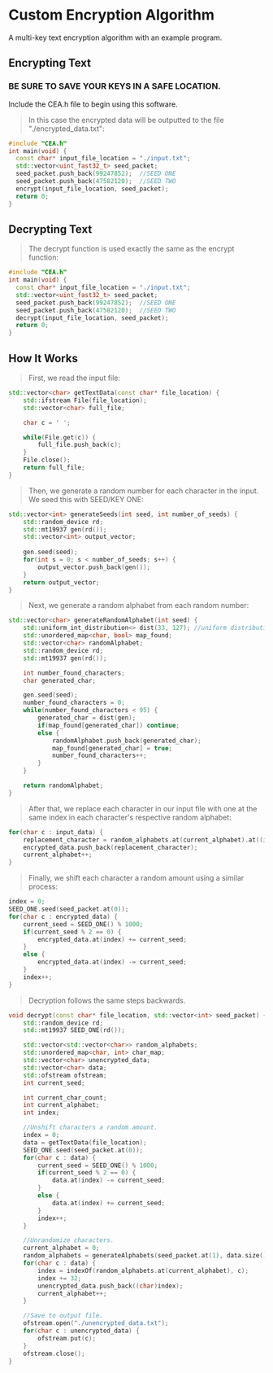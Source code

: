 # Custom Encryption Algorithm
A multi-key text encryption algorithm with an example program.


## Encrypting Text
### BE SURE TO SAVE YOUR KEYS IN A SAFE LOCATION.
Include the CEA.h file to begin using this software.
>In this case the encrypted data will be outputted to the file "./encrypted_data.txt":
```c++
#include "CEA.h"
int main(void) {
  const char* input_file_location = "./input.txt";
  std::vector<uint_fast32_t> seed_packet;
  seed_packet.push_back(99247852);  //SEED ONE
  seed_packet.push_back(47582120);  //SEED TWO
  encrypt(input_file_location, seed_packet);
  return 0;
}
```

## Decrypting Text
>The decrypt function is used exactly the same as the encrypt function:
```c++
#include "CEA.h"
int main(void) {
  const char* input_file_location = "./input.txt";
  std::vector<uint_fast32_t> seed_packet;
  seed_packet.push_back(99247852);  //SEED ONE
  seed_packet.push_back(47582120);  //SEED TWO
  decrypt(input_file_location, seed_packet);
  return 0;
}
```

## How It Works
>First, we read the input file:
```c++
std::vector<char> getTextData(const char* file_location) {
    std::ifstream File(file_location);
    std::vector<char> full_file;

    char c = ' ';

    while(File.get(c)) {
        full_file.push_back(c);
    }
    File.close();
    return full_file;
}
```
>Then, we generate a random number for each character in the input. We seed this with SEED/KEY ONE:
```c++
std::vector<int> generateSeeds(int seed, int number_of_seeds) {
    std::random_device rd;
    std::mt19937 gen(rd());
    std::vector<int> output_vector;
    
    gen.seed(seed);
    for(int s = 0; s < number_of_seeds; s++) {
        output_vector.push_back(gen());
    }
    return output_vector;
}
```
>Next, we generate a random alphabet from each random number:
```c++
std::vector<char> generateRandomAlphabet(int seed) {
    std::uniform_int_distribution<> dist(33, 127); //uniform distribution of all characters on the keyboard
    std::unordered_map<char, bool> map_found; 
    std::vector<char> randomAlphabet;
    std::random_device rd;
    std::mt19937 gen(rd());

    int number_found_characters; 
    char generated_char;

    gen.seed(seed);
    number_found_characters = 0; 
    while(number_found_characters < 95) {
        generated_char = dist(gen);
        if(map_found[generated_char]) continue;
        else {
            randomAlphabet.push_back(generated_char); 
            map_found[generated_char] = true;
            number_found_characters++;
        }
    }

    return randomAlphabet;
}
```
>After that, we replace each character in our input file with one at the same index in each character's respective random alphabet:
```c++
for(char c : input_data) {
    replacement_character = random_alphabets.at(current_alphabet).at((int)c - 32);  //random_alphabet -> current_alphabet -> c-32
    encrypted_data.push_back(replacement_character);
    current_alphabet++;
}
```
>Finally, we shift each character a random amount using a similar process:
```c++
index = 0; 
SEED_ONE.seed(seed_packet.at(0));
for(char c : encrypted_data) {
    current_seed = SEED_ONE() % 1000;
    if(current_seed % 2 == 0) {
        encrypted_data.at(index) += current_seed;
    }
    else {
        encrypted_data.at(index) -= current_seed;
    }
    index++;
}
```
>Decryption follows the same steps backwards.
```c++
void decrypt(const char* file_location, std::vector<int> seed_packet) {
    std::random_device rd;
    std::mt19937 SEED_ONE(rd());

    std::vector<std::vector<char>> random_alphabets;
    std::unordered_map<char, int> char_map;
    std::vector<char> unencrypted_data;
    std::vector<char> data;
    std::ofstream ofstream;
    int current_seed;

    int current_char_count;
    int current_alphabet;
    int index;

    //Unshift characters a random amount.
    index = 0; 
    data = getTextData(file_location);
    SEED_ONE.seed(seed_packet.at(0));
    for(char c : data) {
        current_seed = SEED_ONE() % 1000;
        if(current_seed % 2 == 0) {
            data.at(index) -= current_seed;
        }
        else {
            data.at(index) += current_seed;
        }
        index++;
    }

    //Unrandomize characters.
    current_alphabet = 0;
    random_alphabets = generateAlphabets(seed_packet.at(1), data.size()); 
    for(char c : data) {
        index = indexOf(random_alphabets.at(current_alphabet), c);
        index += 32;
        unencrypted_data.push_back((char)index);
        current_alphabet++;
    }

    //Save to output file.
    ofstream.open("./unencrypted_data.txt");
    for(char c : unencrypted_data) {
        ofstream.put(c);
    }
    ofstream.close(); 
}
```
